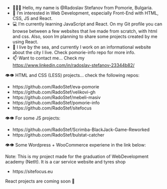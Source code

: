 - 🙂👋🏻 Hello, my name is @Radoslav Stefanov from Pomorie, Bulgaria.
- 💞️ I’m interested in Web Development, especially Front-End with HTML, CSS, JS and React. 
- 💻 I’m currently learning JavaScript and React. On my Git profile you can browse between a few websites that Ive made from scratch, with html and css. Also, soon Im planning to share some projects created by me using React.
- 🌊 I live by the sea, and currently I work on an informational website about the city I live. Check pomorie-info repo for more info.
- 📫 Want to contact me... Check my https://www.linkedin.com/in/radoslav-stefanov-23344b82/
<p>👁👁 HTML and CSS (LESS) projects... check the following repos:</p>
 <ul>
  <li>https://github.com/RadoStef/eva-pomorie</li>
  <li>https://github.com/RadoStef/velikovi-gh</li>
  <li>https://github.com/RadoStef/mebeli-masiv</li>
  <li>https://github.com/RadoStef/pomorie-info</li>
  <li>https://github.com/RadoStef/sitefocus</li>
 </ul>
 <p> 👁👁 For some JS projects: </p>
 <ul>
  <li>https://github.com/RadoStef/Scrimba-BlackJack-Game-Reworked</li>
  <li>https://github.com/RadoStef/bulstat-catcher</li>
 </ul>
 <p> 👁👁 Some Wordpress + WooCommerce experiene in the link below:</p>
 <p>Note: This is my project made for the graduation of WebDevelopment academy (NetIt). It is a car service website and tyres shop</p> 
 <ul>
   <li>https://sitefocus.eu</li>
 </ul>
 <p>React projects are coming soon 🙂 </p>
